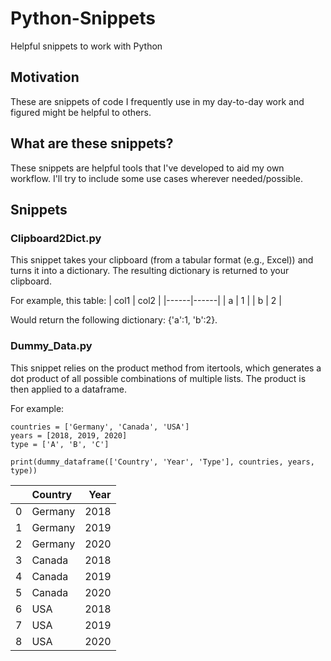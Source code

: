 # Python-Snippets
Helpful snippets to work with Python

## Motivation
These are snippets of code I frequently use in my day-to-day work and figured might be helpful to others.

## What are these snippets?
These snippets are helpful tools that I've developed to aid my own workflow. I'll try to include some use cases wherever needed/possible.

## Snippets
### Clipboard2Dict.py
This snippet takes your clipboard (from a tabular format (e.g., Excel)) and turns it into a dictionary. The resulting dictionary is returned to your clipboard.

For example, this table:
| col1 | col2 |
|------|------|
| a    | 1    |
| b    | 2    |

Would return the following dictionary: {'a':1, 'b':2}.

### Dummy_Data.py
This snippet relies on the product method from itertools, which generates a dot product of all possible combinations of multiple lists. The product is then applied to a dataframe. 

For example:
```
countries = ['Germany', 'Canada', 'USA']
years = [2018, 2019, 2020]
type = ['A', 'B', 'C']

print(dummy_dataframe(['Country', 'Year', 'Type'], countries, years, type))
```

|    | Country   |   Year |
|---:|:----------|-------:|
|  0 | Germany   |   2018 |
|  1 | Germany   |   2019 |
|  2 | Germany   |   2020 |
|  3 | Canada    |   2018 |
|  4 | Canada    |   2019 |
|  5 | Canada    |   2020 |
|  6 | USA       |   2018 |
|  7 | USA       |   2019 |
|  8 | USA       |   2020 |

